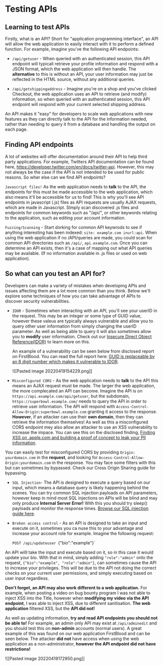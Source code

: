 # Testing APIs
## Learning to test APIs
Firstly, what is an API? Short for "application programming interface", an API will allow the web application to easily interact with it to perform a defined function. For example, imagine you've the following API endpoints:

- `/api/getuser` - When queried with an authenticated session, this API endpoint will typicall retrieve your profile information and respond with a JSON format, which the web application will then handle. The **alternative** to this is without an API, your user information may just be reflected in the HTML source, without any additional queries.

- `/api/getshippingaddress` - Imagine you're on a shop and you've clicked Checkout, the web application uses an API to retrieve (and modify) information, so when queried with an authenticated session, this API endpoint will respond with your current selected shipping address.

An API makes it "easy" for developers to scale web applications with new features as they can directly talk to the API for the information needed, rather than needing to query it from a database and handling the output on each page.

## Finding API endpoints
A lot of websites will offer documentation around their API to help third party applications. For example, Twitters API documentation can be found here, https://developer.twitter.com/en/docs/twitter-api. However, this may not always be the case if the API is not intended to be used for public reasons. So wher else can we find API endpoints?

`Javascript files!` As the web application needs to **talk** to the API, the endpoints for this must be made accessible to the web application, which also means it'll be accessible for us to find! This is why you'll see API endpoints in javascript (.js) files as API requests are usually AJAX requests, which are made in Javascript. SImply scan discovered .js files and endpoints for common keywords such as "/api/", or other keywords relating to the application, such as editing your account information.

`Fuzzing/Scanning` - Start dorking for common API keywrods to see if anything interesting has been indexed: `site: example.com inurl:api`. When using the web application if no /API/queries are made, you could scan for common API directories such as `/api/`, `api.example.com`. Once you can determine an API exists, then it's a case of mapping out what API queries may be available. (If no information available in .js files or used on web application).

## So what can you test an API for?
Developers can make a variety of mistakes when developing APIs and issues affecting them are a lot more common than you think. Below we'll explore some techniques of how you can take advantage of APIs to discover security vulnerabilities.

- `IDOR` - Sometimes when interacting with an API, you'll see your userID in the request. This may be an integer or some type of GUID value, however these valeus are typically always vulnerable and allow you to query other user information from simply changing the userID parameter. As well as being able to query it will also sometimes allow you to **modify** user information. Check out our [Insecure Direct Object Reference(IDOR)](https://www.bugbountyhunter.com/vulnerability/?type=idor) to learn more on this.
	
	An example of a vulnerability can be seen below from disclosed report on FirstBlood. You can read the full report here: [GUID is replaceable by an 8 digit number which makes it vulnerable to IDOR](https://www.bugbountyhunter.com/hackevents/report?id=183).
	
	![[Pasted image 20220419154229.png]]
	
- `Misconfigured CORS` - As the web application needs to **talk** to the API this means an AJAX request must be made. The larger the web application, the more complecated an API can become. Imagine the API is on `https://api.example.com/api/getuser`, but the subdomain, `https://superbowl.example.com/` needs to query the API in order to retrieve user information. The API will respond with `Access-Control-Allow-Origin:superbowl.example.com` granting it access to the response.
**However**, if an attacker can use their **own domain**, then they can retrieve the information themselves! As well as this a misconfigured CORS endpoint mey also allow an attacker to use an XSS vulnerability to increase the impace. You can see this on the disclosed finding, [Finding XSS on .apple.com and building a proof of concept to leak your PII information](https://blog.bugbountyhunter.com/xss-on-apple/).
 
You can easily test for misconfigured CORS by providing `Origin: yourdomain.com` in the **request**, and looking for `Access-Control-Allow-Origin:yourdomain.com` in the response. You may face some filters with this but can sometimes by bypassed. Check our Cross Origin Sharing guide for bypassing.


- `SQL Injection`- The API is designed to execute a query based on our input, which means a database query is likely happening behind the scenes. You can try common SQL injection payloads on API parameters, however keep in mind most SQL injections on APIs will be blind and may only produce **Internal Server Error!** With this you should try sleep() payloads and monitor the response times. [Browse our SQL injection guide here](https://www.bugbountyhunter.com/vulnerability/?type=sql).

- `Broken access control` - As an API is designed to take an input and execute on it, sometimes you ca nuse this to your advantage and increase your account role for example. Imagine the follownig request:

	`POST /api/updateuser
	`{"bio":"example"}`
	
An API willl take the input and execute based on it, so in this case it would update your bio. WIth that in mind, simply adding `"role":"admin"` onto the request, `{"bio":"example", "role":"admin"}`, can sometimes cause the API to increase your privileges. This will be due to the API not doing the correct checks on your current user permissions, and simply executing based on user input regardless.

**Don't forget, an API may also work different to a web application.** For example, when posting a video on bug bounty program I was not able to inject XSS into the Title, however when **modifying my video via the API endpoint**, I was able to inject XSS, due to different sanitisation. **The web application** filtered XSS, but the **API did not!**

As well as updating information, **try and read API endpoints you should not be able to!** For example, an admin only API may exist at `/api/adminedit` and you should test this on **non-admin** accounts (normal users). A great example of this was found on our web application FirstBlood and can be seen below. The attacker **did not** have access when using the web application as a non-administrator, **however the API endpoint did not have restrictions!**

![[Pasted image 20220419172950.png]]

